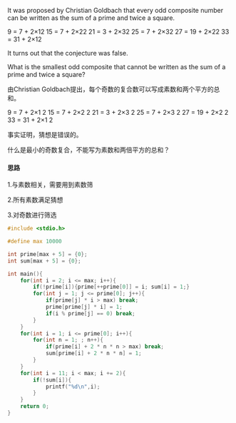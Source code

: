 It was proposed by Christian Goldbach that every odd composite number can be written as the sum of a prime and twice a square.

9 = 7 + 2×12
15 = 7 + 2×22
21 = 3 + 2×32
25 = 7 + 2×32
27 = 19 + 2×22
33 = 31 + 2×12

It turns out that the conjecture was false.

What is the smallest odd composite that cannot be written as the sum of a prime and twice a square?

由Christian Goldbach提出，每个奇数的复合数可以写成素数和两个平方的总和。

9 = 7 + 2×1 2
15 = 7 + 2×2 2
21 = 3 + 2×3 2
25 = 7 + 2×3 2
27 = 19 + 2×2 2
33 = 31 + 2×1 2

事实证明，猜想是错误的。

什么是最小的奇数复合，不能写为素数和两倍平方的总和？

#### 思路

1.与素数相关，需要用到素数筛

2.所有素数满足猜想

3.对奇数进行筛选

```c
#include <stdio.h>

#define max 10000

int prime[max + 5] = {0};
int sum[max + 5] = {0};

int main(){
	for(int i = 2; i <= max; i++){
		if(!prime[i]){prime[++prime[0]] = i; sum[i] = 1;}
		for(int j = 1; j <= prime[0]; j++){
			if(prime[j] * i > max) break;
			prime[prime[j] * i] = 1;
			if(i % prime[j] == 0) break;
		}
	}
	for(int i = 1; i <= prime[0]; i++){
		for(int n = 1; ; n++){
			if(prime[i] + 2 * n * n > max) break;
			sum[prime[i] + 2 * n * n] = 1;
		}
	}
	for(int i = 11; i < max; i += 2){
		if(!sum[i]){
			printf("%d\n",i);
		}
	}
	return 0;
}
```

